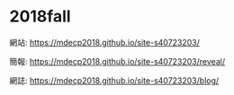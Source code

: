 # 2018fall

網站: https://mdecp2018.github.io/site-s40723203/

簡報: https://mdecp2018.github.io/site-s40723203/reveal/

網誌: https://mdecp2018.github.io/site-s40723203/blog/ 
